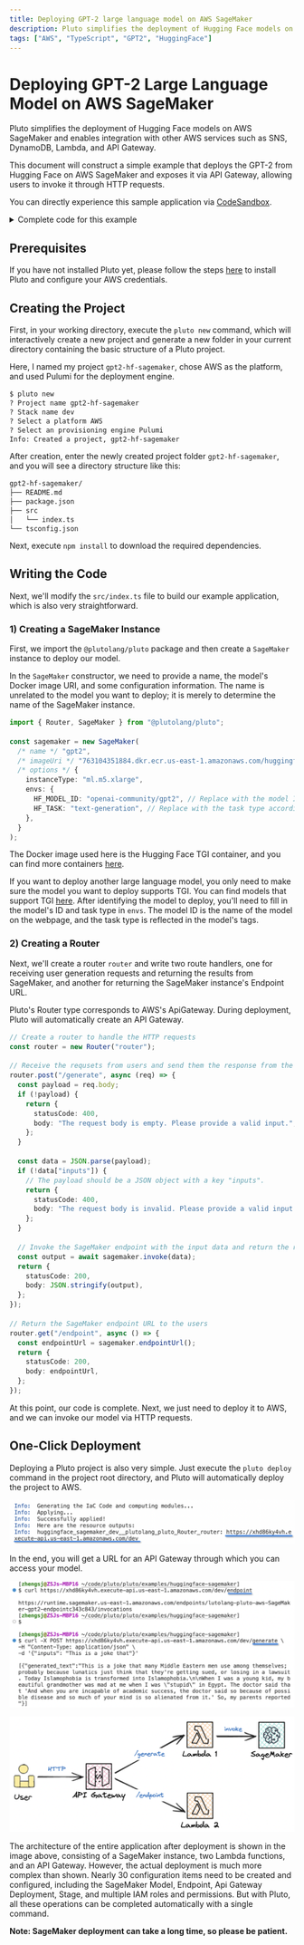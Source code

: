 ```yaml
---
title: Deploying GPT-2 large language model on AWS SageMaker
description: Pluto simplifies the deployment of Hugging Face models on AWS SageMaker and enables integration with other AWS services such as SNS, DynamoDB, Lambda, and API Gateway.
tags: ["AWS", "TypeScript", "GPT2", "HuggingFace"]
---
```


# Deploying GPT-2 Large Language Model on AWS SageMaker

Pluto simplifies the deployment of Hugging Face models on AWS SageMaker and enables integration with other AWS services such as SNS, DynamoDB, Lambda, and API Gateway.

This document will construct a simple example that deploys the GPT-2 from Hugging Face on AWS SageMaker and exposes it via API Gateway, allowing users to invoke it through HTTP requests.

You can directly experience this sample application via [CodeSandbox](https://codesandbox.io/p/devbox/gpt2-hf-sagemaker-27h3qh).

<details><summary>Complete code for this example</summary>

```typescript
import { Router, SageMaker } from "@plutolang/pluto";

/**
 * Deploy the GPT2 model on AWS SageMaker using the Hugging Face Text Generation Inference (TGI)
 * container. You can find suitable containers from:
 *
 * AWS Available Deep Learning Containers Images:
 * https://github.com/aws/deep-learning-containers/blob/master/available_images.md
 *
 * HuggingFace Text Generation Inference (TGI) Containers:
 * https://github.com/aws/deep-learning-containers/releases?q=tgi+AND+gpu&expanded=true
 */
const sagemaker = new SageMaker(
  "gpt2",
  "763104351884.dkr.ecr.us-east-1.amazonaws.com/huggingface-pytorch-tgi-inference:2.1.1-tgi1.4.0-gpu-py310-cu121-ubuntu20.04",
  {
    instanceType: "ml.m5.xlarge",
    envs: {
      HF_MODEL_ID: "openai-community/gpt2",
      HF_TASK: "text-generation",
    },
  }
);

// Create a router to handle the HTTP requests
const router = new Router("router");

// Receive the requsets from users and send them the response from the SageMaker endpoint.
router.post("/generate", async (req) => {
  const payload = req.body;
  if (!payload) {
    return {
      statusCode: 400,
      body: "The request body is empty. Please provide a valid input.",
    };
  }

  const data = JSON.parse(payload);
  if (!data["inputs"]) {
    // The payload should be a JSON object with a key "inputs".
    return {
      statusCode: 400,
      body: "The request body is invalid. Please provide a valid input.",
    };
  }

  // Invoke the SageMaker endpoint with the input data and return the response to the users.
  const output = await sagemaker.invoke(data);
  return {
    statusCode: 200,
    body: JSON.stringify(output),
  };
});

// Return the SageMaker endpoint URL to the users
router.get("/endpoint", async () => {
  const endpointUrl = sagemaker.endpointUrl();
  return {
    statusCode: 200,
    body: endpointUrl,
  };
});
```

</details>

## Prerequisites

If you have not installed Pluto yet, please follow the steps [here](https://github.com/pluto-lang/pluto#-quick-start) to install Pluto and configure your AWS credentials.

## Creating the Project

First, in your working directory, execute the `pluto new` command, which will interactively create a new project and generate a new folder in your current directory containing the basic structure of a Pluto project.

Here, I named my project `gpt2-hf-sagemaker`, chose AWS as the platform, and used Pulumi for the deployment engine.

```
$ pluto new
? Project name gpt2-hf-sagemaker
? Stack name dev
? Select a platform AWS
? Select an provisioning engine Pulumi
Info: Created a project, gpt2-hf-sagemaker
```

After creation, enter the newly created project folder `gpt2-hf-sagemaker`, and you will see a directory structure like this:

```
gpt2-hf-sagemaker/
├── README.md
├── package.json
├── src
│   └── index.ts
└── tsconfig.json
```

Next, execute `npm install` to download the required dependencies.

## Writing the Code

Next, we'll modify the `src/index.ts` file to build our example application, which is also very straightforward.

### 1) Creating a SageMaker Instance

First, we import the `@plutolang/pluto` package and then create a `SageMaker` instance to deploy our model.

In the `SageMaker` constructor, we need to provide a name, the model's Docker image URI, and some configuration information. The name is unrelated to the model you want to deploy; it is merely to determine the name of the SageMaker instance.

```typescript
import { Router, SageMaker } from "@plutolang/pluto";

const sagemaker = new SageMaker(
  /* name */ "gpt2",
  /* imageUri */ "763104351884.dkr.ecr.us-east-1.amazonaws.com/huggingface-pytorch-tgi-inference:2.1.1-tgi1.4.0-gpu-py310-cu121-ubuntu20.04",
  /* options */ {
    instanceType: "ml.m5.xlarge",
    envs: {
      HF_MODEL_ID: "openai-community/gpt2", // Replace with the model ID you want to deploy
      HF_TASK: "text-generation", // Replace with the task type according to the model
    },
  }
);
```

The Docker image used here is the Hugging Face TGI container, and you can find more containers [here](https://github.com/aws/deep-learning-containers/releases?q=tgi+AND+gpu&expanded=true).

If you want to deploy another large language model, you only need to make sure the model you want to deploy supports TGI. You can find models that support TGI [here](https://huggingface.co/models?other=text-generation-inference). After identifying the model to deploy, you'll need to fill in the model's ID and task type in `envs`. The model ID is the name of the model on the webpage, and the task type is reflected in the model's tags.

### 2) Creating a Router

Next, we'll create a router `router` and write two route handlers, one for receiving user generation requests and returning the results from SageMaker, and another for returning the SageMaker instance's Endpoint URL.

Pluto's Router type corresponds to AWS's ApiGateway. During deployment, Pluto will automatically create an API Gateway.

```typescript
// Create a router to handle the HTTP requests
const router = new Router("router");

// Receive the requsets from users and send them the response from the SageMaker endpoint.
router.post("/generate", async (req) => {
  const payload = req.body;
  if (!payload) {
    return {
      statusCode: 400,
      body: "The request body is empty. Please provide a valid input.",
    };
  }

  const data = JSON.parse(payload);
  if (!data["inputs"]) {
    // The payload should be a JSON object with a key "inputs".
    return {
      statusCode: 400,
      body: "The request body is invalid. Please provide a valid input.",
    };
  }

  // Invoke the SageMaker endpoint with the input data and return the response to the users.
  const output = await sagemaker.invoke(data);
  return {
    statusCode: 200,
    body: JSON.stringify(output),
  };
});

// Return the SageMaker endpoint URL to the users
router.get("/endpoint", async () => {
  const endpointUrl = sagemaker.endpointUrl();
  return {
    statusCode: 200,
    body: endpointUrl,
  };
});
```

At this point, our code is complete. Next, we just need to deploy it to AWS, and we can invoke our model via HTTP requests.

## One-Click Deployment

Deploying a Pluto project is also very simple. Just execute the `pluto deploy` command in the project root directory, and Pluto will automatically deploy the project to AWS.

![Deployment](../../public/assets/gpt2-hf-sagemaker-deployment.png)

In the end, you will get a URL for an API Gateway through which you can access your model.

![Access](../../public/assets/gpt2-hf-sagemaker-access.png)

![Architecture](../../public/assets/gpt2-hf-sagemaker-arch.png)

The architecture of the entire application after deployment is shown in the image above, consisting of a SageMaker instance, two Lambda functions, and an API Gateway. However, the actual deployment is much more complex than shown. Nearly 30 configuration items need to be created and configured, including the SageMaker Model, Endpoint, Api Gateway Deployment, Stage, and multiple IAM roles and permissions. But with Pluto, all these operations can be completed automatically with a single command.

**Note: SageMaker deployment can take a long time, so please be patient.**
